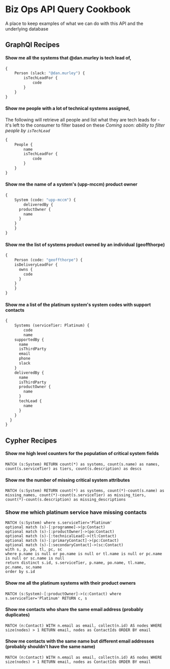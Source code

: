 # Biz Ops API Query Cookbook

A place to keep examples of what we can do with this API and the underlying database

## GraphQl Recipes

#### Show me all the systems that @dan.murley is tech lead of,
```graphql
{
	Person (slack: "@dan.murley") {
		isTechLeadFor {
			code
		}
	}
}
```

#### Show me people with a lot of technical systems assigned,
The following will retrieve all people and list what they are tech leads for - it's left to the consumer to filter based on these
*Coming soon: ability to filter people by `isTechLead`*

```graphql
{
	People {
		name
		isTechLeadFor {
			code
		}
	}
}
```

#### Show me the name of a system's (upp-mccm) product owner
```graphql
{
	System (code: "upp-mccm") {
		deliveredBy {
      productOwner {
        name
      }
    }
	}
}
```

#### Show me the list of systems product owned by an individual (geoffthorpe)
```graphql
{
	Person (code: "geoffthorpe") {
    isDeliveryLeadFor {
      owns {
        code
      }
    }
	}
}
```
#### Show me a list of the platinum system's system codes with support contacts
```graphql
{
	Systems (serviceTier: Platinum) {
		code
		name
    supportedBy {
      name
      isThirdParty
      email
      phone
      slack
    }
    deliveredBy {
      name
      isThirdParty
      productOwner {
        name
      }
      techLead {
        name
      }
    }
  }
}

```

## Cypher Recipes

#### Show me high level counters for the population of critical system fields
```
MATCH (s:System) RETURN count(*) as systems, count(s.name) as names, count(s.serviceTier) as tiers, count(s.description) as descs
```

#### Show me the number of missing critical system attributes
```
MATCH (s:System) RETURN count(*) as systems, count(*)-count(s.name) as missing_names, count(*)-count(s.serviceTier) as missing_tiers, count(*)-count(s.description) as missing_descriptions
```

### Show me which platinum service have missing contacts
```
MATCH (s:System) where s.serviceTier='Platinum'
optional match (s)-[:programme]->(p:Contact)
optional match (s)-[:productOwner]->(po:Contact)
optional match (s)-[:technicalLead]->(tl:Contact)
optional match (s)-[:primaryContact]->(pc:Contact)
optional match (s)-[:secondaryContact]->(sc:Contact)
with s, p, po, tl, pc, sc
where p.name is null or po.name is null or tl.name is null or pc.name is null or sc.name is null
return distinct s.id, s.serviceTier, p.name, po.name, tl.name, pc.name, sc.name
order by s.id
```

#### Show me all the platinum systems with their product owners
```
MATCH (s:System)-[:productOwner]->(c:Contact) where s.serviceTier='Platinum' RETURN c, s
```

#### Show me contacts who share the same email address (probably duplicates)
```
MATCH (n:Contact) WITH n.email as email, collect(n.id) AS nodes WHERE size(nodes) > 1 RETURN email, nodes as ContactIds ORDER BY email
```

#### Show me contacts with the same name but different email addresses (probably shouldn't have the same name)
```
MATCH (n:Contact) WITH n.email as email, collect(n.id) AS nodes WHERE size(nodes) > 1 RETURN email, nodes as ContactIds ORDER BY email
```
